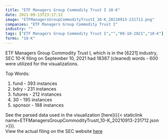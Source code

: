```yaml
---
title: "ETF Managers Group Commodity Trust I 10-K"
date: 2021-09-13T23:17:12
image: "ETFManagersGroupCommodityTrustI_10-K_20210913-231712.png"
companies: "ETF Managers Group Commodity Trust I"
industry: ""
tags: ["ETF Managers Group Commodity Trust I","","09-10-2021","10-K"]
forms: "10-K"
---
```

ETF Managers Group Commodity Trust I, which is in the  [6221] industry, SEC 10-K filing on September 10, 2021 had 18387 (cleaned) words - 600 were utilized for the visualizations.

Top Words:
1. fund - 393 instances
2. bdry - 231 instances
3. futures - 212 instances
4. 30 - 195 instances
5. sponsor - 188 instances


See the parsed data used in the visualization [here]({{< staticlink name=ETFManagersGroupCommodityTrustI_10-K_20210913-231712.json >}}).  
View the actual filing on the SEC website [here](https://www.sec.gov/Archives/edgar/data/1610940/0001213900-21-047450.txt)